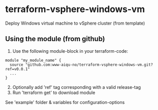 # terraform-vsphere-windows-vm
Deploy Windows virtual machine to vSphere cluster (from template)

## Using the module (from github)
1) Use the following module-block in your terraform-code:
```hcl
module "my_module_name" {
  source "github.com:www-aiqu-no/terraform-vsphere-windows-vm.git?ref=v0.0.1"
  ...
}
```
2) Optionally add 'ref' tag corresponding with a valid release-tag
3) Run 'terraform get' to download module

See 'example' folder & variables for configuration-options
